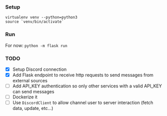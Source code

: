 
### Setup
```
virtualenv venv --python=python3
source `venv/bin/activate`
```

### Run

For now: `python -m flask run`

### TODO

- [x] Setup Discord connection
- [x] Add Flask endpoint to receive http requests to send messages from external sources
- [ ] Add API_KEY authentication so only other services with a valid API_KEY can send messages
- [ ] Dockerize it
- [ ] Use `DiscordClient` to allow channel user to server interaction (fetch data, update, etc...)